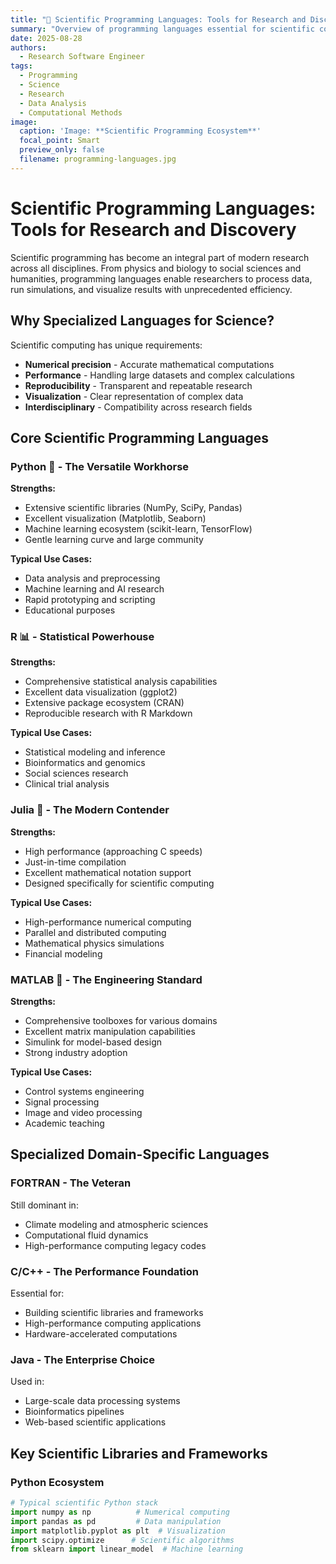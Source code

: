 ```yaml
---
title: "🧪 Scientific Programming Languages: Tools for Research and Discovery"
summary: "Overview of programming languages essential for scientific computing, data analysis, and research"
date: 2025-08-28
authors:
  - Research Software Engineer
tags:
  - Programming
  - Science
  - Research
  - Data Analysis
  - Computational Methods
image:
  caption: 'Image: **Scientific Programming Ecosystem**'
  focal_point: Smart
  preview_only: false
  filename: programming-languages.jpg
---
```


# Scientific Programming Languages: Tools for Research and Discovery

Scientific programming has become an integral part of modern research across all disciplines. From physics and biology to social sciences and humanities, programming languages enable researchers to process data, run simulations, and visualize results with unprecedented efficiency.

## Why Specialized Languages for Science?

Scientific computing has unique requirements:
- **Numerical precision** - Accurate mathematical computations
- **Performance** - Handling large datasets and complex calculations
- **Reproducibility** - Transparent and repeatable research
- **Visualization** - Clear representation of complex data
- **Interdisciplinary** - Compatibility across research fields

## Core Scientific Programming Languages

### Python 🐍 - The Versatile Workhorse
**Strengths:**
- Extensive scientific libraries (NumPy, SciPy, Pandas)
- Excellent visualization (Matplotlib, Seaborn)
- Machine learning ecosystem (scikit-learn, TensorFlow)
- Gentle learning curve and large community

**Typical Use Cases:**
- Data analysis and preprocessing
- Machine learning and AI research
- Rapid prototyping and scripting
- Educational purposes

### R 📊 - Statistical Powerhouse
**Strengths:**
- Comprehensive statistical analysis capabilities
- Excellent data visualization (ggplot2)
- Extensive package ecosystem (CRAN)
- Reproducible research with R Markdown

**Typical Use Cases:**
- Statistical modeling and inference
- Bioinformatics and genomics
- Social sciences research
- Clinical trial analysis

### Julia 🚀 - The Modern Contender
**Strengths:**
- High performance (approaching C speeds)
- Just-in-time compilation
- Excellent mathematical notation support
- Designed specifically for scientific computing

**Typical Use Cases:**
- High-performance numerical computing
- Parallel and distributed computing
- Mathematical physics simulations
- Financial modeling

### MATLAB 🔢 - The Engineering Standard
**Strengths:**
- Comprehensive toolboxes for various domains
- Excellent matrix manipulation capabilities
- Simulink for model-based design
- Strong industry adoption

**Typical Use Cases:**
- Control systems engineering
- Signal processing
- Image and video processing
- Academic teaching

## Specialized Domain-Specific Languages

### FORTRAN - The Veteran
Still dominant in:
- Climate modeling and atmospheric sciences
- Computational fluid dynamics
- High-performance computing legacy codes

### C/C++ - The Performance Foundation
Essential for:
- Building scientific libraries and frameworks
- High-performance computing applications
- Hardware-accelerated computations

### Java - The Enterprise Choice
Used in:
- Large-scale data processing systems
- Bioinformatics pipelines
- Web-based scientific applications

## Key Scientific Libraries and Frameworks

### Python Ecosystem
```python
# Typical scientific Python stack
import numpy as np          # Numerical computing
import pandas as pd         # Data manipulation
import matplotlib.pyplot as plt  # Visualization
import scipy.optimize      # Scientific algorithms
from sklearn import linear_model  # Machine learning
